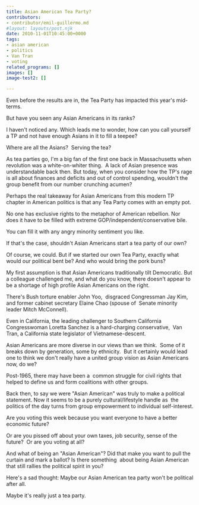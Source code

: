 ```yaml
---
title: Asian American Tea Party?
contributors:
- contributor/emil-guillermo.md
#layout: layouts/post.njk
date: 2010-11-01T10:45:00+0000
tags:
- asian american
- politics
- Van Tran
- voting
related_programs: []
images: []
image-test2: []

---
```

Even before the results are in, the Tea Party has impacted this year's mid-terms.   
  
But have you seen any Asian Americans in its ranks?   
  
I haven't noticed any. Which leads me to wonder, how can you call yourself a TP and not have enough Asians in it to fill a teepee?   
  
Where are all the Asians?  Serving the tea?  
  
As tea parties go, I'm a big fan of the first one back in Massachusetts when revolution was a white-on-whiter thing.  A lack of Asian presence was understandable back then. But today, when you consider how the TP's rage is all about finances and deficits and out of control spending, wouldn't the group benefit from our number crunching acumen?    
  
Perhaps the real takeaway for Asian Americans from this modern TP chapter in American politics is that any Tea Party comes with an empty pot.   
  
No one has exclusive rights to the metaphor of American rebellion. Nor does it have to be filled with extreme GOP/independent/conservative bile.   
  
You can fill it with any angry minority sentiment you like.     
  
If that's the case, shouldn't Asian Americans start a tea party of our own?  
  
Of course, we could. But if we started our own Tea Party, exactly what would our political bent be? And who would bring the pork buns?  
  
My first assumption is that Asian Americans traditionally tilt Democratic. But a colleague challenged me, and what do you know, there doesn't appear to be a shortage of high profile Asian Americans on the right.   
  
There's Bush torture enabler John Yoo,  disgraced Congressman Jay Kim, and former cabinet secretary Elaine Chao (spouse of  Senate minority leader Mitch McConnell).  
  
Even in California, the leading challenger to Southern California Congresswoman Loretta Sanchez is a hard-charging conservative,  Van Tran, a California state legislator of Vietnamese-descent.  
  
Asian Americans are more diverse in our views than we think.  Some of it breaks down by generation, some by ethnicity.  But it certainly would lead one to think we don't really have a united group vision as Asian Americans now, do we?  
  
Post-1965, there may have been a  common struggle for civil rights that helped to define us and form coalitions with other groups.  
  
Back then, to say we were "Asian American" was truly to make a political statement. Now it seems to be a purely cultural/lifestyle handle as  the politics of the day turns from group empowerment to individual self-interest.  
  
Are you voting this week because you want everyone to have a better economic future?   
  
Or are you pissed off about your own taxes, job security, sense of the future?  Or are you voting at all?  
  
And what of being an "Asian American"? Did that make you want to pull the curtain and mark a ballot? Is there something  about being Asian American that still rallies the political spirit in you?

  
Here's a sad thought: Maybe our Asian American tea party won't be political after all.   
  
Maybe it's really just a tea party.